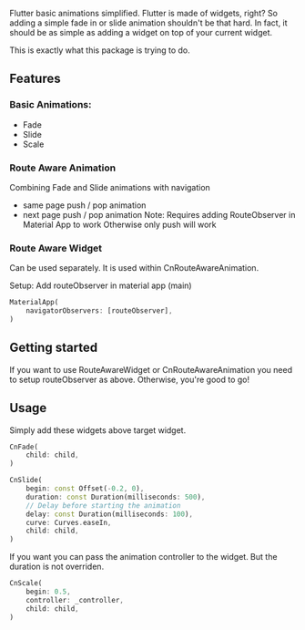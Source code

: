 <!--
This README describes the package. If you publish this package to pub.dev,
this README's contents appear on the landing page for your package.

For information about how to write a good package README, see the guide for
[writing package pages](https://dart.dev/guides/libraries/writing-package-pages).

For general information about developing packages, see the Dart guide for
[creating packages](https://dart.dev/guides/libraries/create-library-packages)
and the Flutter guide for
[developing packages and plugins](https://flutter.dev/developing-packages).
-->

Flutter basic animations simplified.
Flutter is made of widgets, right?
So adding a simple fade in or slide animation shouldn't be that hard. 
In fact, it should be as simple as adding a widget on top of your current widget.

This is exactly what this package is trying to do. 

## Features

### Basic Animations: 
- Fade
- Slide
- Scale

### Route Aware Animation
Combining Fade and Slide animations with navigation 
- same page push / pop animation
- next page push / pop animation 
Note: Requires adding RouteObserver in Material App to work
Otherwise only push will work

### Route Aware Widget 
Can be used separately.
It is used within CnRouteAwareAnimation.

Setup: Add routeObserver in material app (main)
```dart
MaterialApp(
    navigatorObservers: [routeObserver],
) 
```

## Getting started
If you want to use RouteAwareWidget or CnRouteAwareAnimation you need to setup routeObserver as above. 
Otherwise, you're good to go!

## Usage

Simply add these widgets above target widget.

```dart
CnFade(
    child: child,
) 
```

```dart
CnSlide(
    begin: const Offset(-0.2, 0),
    duration: const Duration(milliseconds: 500),
    // Delay before starting the animation
    delay: const Duration(milliseconds: 100), 
    curve: Curves.easeIn,
    child: child,
) 
```

If you want you can pass the animation controller to the widget. 
But the duration is not overriden.

```dart
CnScale(
    begin: 0.5,
    controller: _controller,
    child: child,
) 
```
